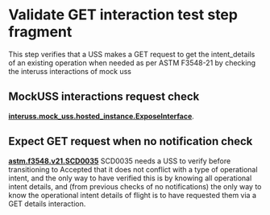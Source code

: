 # Validate GET interaction test step fragment

This step verifies that a USS makes a GET request to get the intent_details of an existing operation when needed as per ASTM F3548-21 by checking the interuss interactions of mock uss

## MockUSS interactions request check
**[interuss.mock_uss.hosted_instance.ExposeInterface](../../../../../requirements/interuss/mock_uss/hosted_instance.md)**.

## Expect GET request when no notification check
**[astm.f3548.v21.SCD0035](../../../../../requirements/astm/f3548/v21.md)**
SCD0035 needs a USS to verify before transitioning to Accepted that it does not conflict with a type of operational intent, and the only way to have verified this is by knowing all operational intent details, and (from previous checks of no notifications) the only way to know the operational intent details of flight is to have requested them via a GET details interaction.
